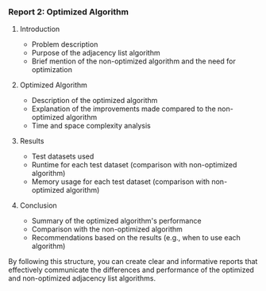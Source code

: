 ### Report 2: Optimized Algorithm

1. Introduction
    - Problem description
    - Purpose of the adjacency list algorithm
    - Brief mention of the non-optimized algorithm and the need for optimization

2. Optimized Algorithm
    - Description of the optimized algorithm
    - Explanation of the improvements made compared to the non-optimized algorithm
    - Time and space complexity analysis

3. Results
    - Test datasets used
    - Runtime for each test dataset (comparison with non-optimized algorithm)
    - Memory usage for each test dataset (comparison with non-optimized algorithm)

4. Conclusion
    - Summary of the optimized algorithm's performance
    - Comparison with the non-optimized algorithm
    - Recommendations based on the results (e.g., when to use each algorithm)

By following this structure, you can create clear and informative reports that effectively communicate the differences and performance of the optimized and non-optimized adjacency list algorithms.